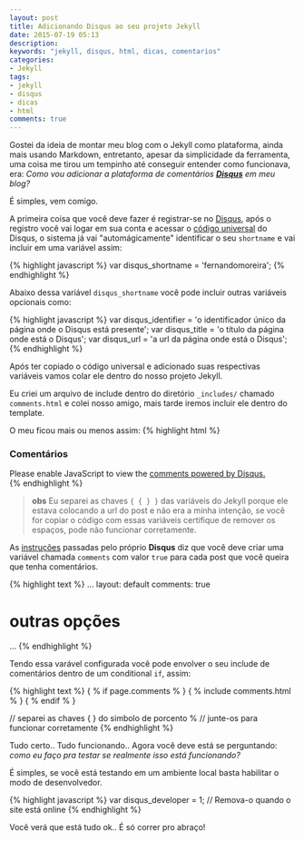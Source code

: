 ```yaml
---
layout: post
title: Adicionando Disqus ao seu projeto Jekyll
date: 2015-07-19 05:13
description:
keywords: "jekyll, disqus, html, dicas, comentarios"
categories:
- Jekyll
tags:
- jekyll
- disqus
- dicas
- html
comments: true
---
```


Gostei da ideia de montar meu blog com o Jekyll como plataforma, ainda mais usando Markdown, entretanto, apesar da simplicidade da ferramenta, uma coisa me tirou um tempinho até conseguir entender como funcionava, era: _Como vou adicionar a plataforma de comentários **<a href="https://disqus.com/">Disqus</a>** em meu blog?_

É simples, vem comigo.

A primeira coisa que você deve fazer é registrar-se no <a href="https://disqus.com/websites/">Disqus</a>, após o registro você vai logar em sua conta e acessar o <a href="https://disqus.com/admin/universalcode/">código universal</a> do Disqus, o sistema já vai "automágicamente" identificar o seu `shortname` e vai incluir em uma variável assim:

{% highlight javascript %}
var disqus_shortname = 'fernandomoreira';
{% endhighlight %}

Abaixo dessa variável `disqus_shortname` você pode incluir outras variáveis opcionais como:

{% highlight javascript %}
var disqus_identifier = 'o identificador único da página onde o Disqus está presente';
var disqus_title = 'o título da página onde está o Disqus';
var disqus_url = 'a url da página onde está o Disqus';
{% endhighlight %}

Após ter copiado o código universal e adicionado suas respectivas variáveis vamos colar ele dentro do nosso projeto Jekyll.

Eu criei um arquivo de include dentro do diretório `_includes/` chamado `comments.html` e colei nosso amigo, mais tarde iremos incluir ele dentro do template.

O meu ficou mais ou menos assim:
{% highlight html %}
<aside id="comments">
  <h3>Comentários</h3>
  <div id="disqus_thread"></div>
  <script type="text/javascript">
    /* * * CONFIGURATION VARIABLES * * */
    var disqus_shortname = 'fernandomoreira';
    var disqus_identifier = '{ { page.id } }';
    var disqus_title = '{ { page.title } }';
    var disqus_url = '{ { site.baseurl } }{ { post.url } }';

    var disqus_developer = 1;

    /* * * DON'T EDIT BELOW THIS LINE * * */
    (function() {
        var dsq = document.createElement('script'); dsq.type = 'text/javascript'; dsq.async = true;
        dsq.src = '//' + disqus_shortname + '.disqus.com/embed.js';
        (document.getElementsByTagName('head')[0] || document.getElementsByTagName('body')[0]).appendChild(dsq);
    })();
  </script>
  <noscript>Please enable JavaScript to view the <a href="https://disqus.com/?ref_noscript" rel="nofollow">comments powered by Disqus.</a></noscript>
</aside>
{% endhighlight %}

> **obs** Eu separei as chaves `{ { } }` das variáveis do Jekyll porque ele estava colocando a url do post e não era a minha intenção, se você for copiar o código com essas variáveis certifique de remover os espaços, pode não funcionar corretamente.

As <a href="https://help.disqus.com/customer/portal/articles/472138-jekyll-installation-instructions">instruções</a> passadas pelo próprio **Disqus** diz que você deve criar uma variável chamada `comments` com valor `true` para cada post que você queira que tenha comentários.

{% highlight text %}
...
layout: default
comments: true
# outras opções
...
{% endhighlight %}

Tendo essa varável configurada você pode envolver o seu include de comentários dentro de um conditional `if`, assim:

{% highlight text %}
{ % if page.comments % }
  { % include comments.html % }
{ % endif % }

// separei as chaves { } do simbolo de porcento %
// junte-os para funcionar corretamente
{% endhighlight %}

Tudo certo.. Tudo funcionando.. Agora você deve está se perguntando: _como eu faço pra testar se realmente isso está funcionando?_

É simples, se você está testando em um ambiente local basta habilitar o modo de desenvolvedor.

{% highlight javascript %}
var disqus_developer = 1; // Remova-o quando o site está online
{% endhighlight %}

Você verá que está tudo ok.. É só correr pro abraço!
